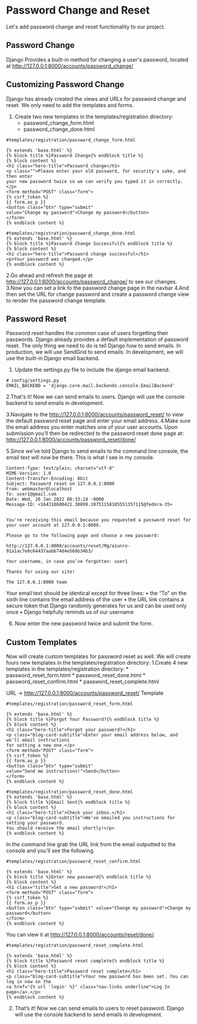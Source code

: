 # Password Change and Reset
Let's add password change and reset functionality to our project.

## Password Change
Django Provides a built-in method for changing a user's password, located at
http://127.0.0.1:8000/accounts/password_change/

## Customizing Password Change
Django has already created the views and URLs for password change and reset.
We only need to add the templates and forms.
1. Create two new templates in the templates/registration directory:
    * password_change_form.html
    * password_change_done.html
```
#templates/registration/password_change_form.html

{% extends 'base.html' %}
{% block title %}Password Change{% endblock title %}
{% block content %}
<h1 class="hero-title">Password change</h1>
<p class="">Please enter your old password, for security's sake, and then enter
your new password twice so we can verify you typed it in correctly.</p>
<form method="POST" class="form">
{% csrf_token %}
{{ form.as_p }}
<button class="btn" type="submit"
value="Change my password">Change my password</button>
</form>
{% endblock content %}
``` 

```
#templates/registration/password_change_done.html
{% extends 'base.html' %}
{% block title %}Password Change Successful{% endblock title %}
{% block content %}
<h1 class="hero-title">Password change successful</h1>
<p>Your password was changed.</p>
{% endblock content %}

```


2.Go ahead and refresh the page at http://127.0.0.1:8000/accounts/password_change/ to see
our changes.
3.Now you can set a link to the password change page in the navbar
4.And then set the URL for change password and create a password change view to render the password change template.

## Password Reset
Password reset handles the common case of users forgetting their passwords.
Django already provides a default implementation of password reset.
The only thing we need to do is tell Django how to send emails.
In production, we will use SendGrid to send emails.
In development, we will use the built-in Django email backend.

1. Update the settings.py file to include the django email backend.
```
# config/settings.py
EMAIL_BACKEND = 'django.core.mail.backends.console.EmailBackend'

```
2.That's it! Now we can send emails to users. Django will use the console backend to send emails in development.

3.Navigate to the http://127.0.0.1:8000/accounts/password_reset/ to view the default password reset page and enter your email address.
4.Make sure the email address you enter matches one of your user accounts. Upon submission
you’ll then be redirected to the password reset done page at:
http://127.0.0.1:8000/accounts/password_reset/done/

5.Since we’ve told Django to send emails to the command line
console, the email text will now be there. This is what I see in my console.
```
Content-Type: text/plain; charset="utf-8"
MIME-Version: 1.0
Content-Transfer-Encoding: 8bit
Subject: Password reset on 127.0.0.1:8000
From: webmaster@localhost
To: user1@gmail.com
Date: Wed, 26 Jan 2022 08:33:24 -0000
Message-ID: <164318600421.30899.10751158105551357115@fedora-35>


You're receiving this email because you requested a password reset for your user account at 127.0.0.1:8000.

Please go to the following page and choose a new password:

http://127.0.0.1:8000/accounts/reset/Mg/azunro-91a1ac7e0c64437aabb74d4e568b34b3/

Your username, in case you’ve forgotten: user1

Thanks for using our site!

The 127.0.0.1:8000 team
```
Your email text should be identical except for three lines:
• the “To” on the sixth line contains the email address of the user
• the URL link contains a secure token that Django randomly generates for us and can be
used only once
• Django helpfully reminds us of our username



6. Now enter the new password twice and submit the form.

## Custom Templates
Now will create custom templates for password reset as well.
We will create fours new templates in the templates/registration directory:
1.Create 4 new templates in the templates/registration directory:
    * password_reset_form.html
    * password_reset_done.html
    * password_reset_confirm.html
    * password_reset_complete.html


URL -> http://127.0.0.1:8000/accounts/password_reset/
Template
```
#templates/registration/password_reset_form.html

{% extends 'base.html' %}
{% block title %}Forgot Your Password?{% endblock title %}
{% block content %}
<h1 class="hero-title">Forgot your password?</h1>
<p class="blog-card-subtitle">Enter your email address below, and we'll email instructions
for setting a new one.</p>
<form method="POST" class="form">
{% csrf_token %}
{{ form.as_p }}
<button class="btn" type="submit"
value="Send me instructions!">Send</button>
</form>
{% endblock content %}

```
```
#templates/registration/password_reset_done.html
{% extends 'base.html' %}
{% block title %}Email Sent{% endblock title %}
{% block content %}
<h1 class="hero-title">Check your inbox.</h1>
<p class="blog-card-subtitle">We've emailed you instructions for setting your password.
You should receive the email shortly!</p>
{% endblock content %}

```


In the command line grab the URL link from the email outputted to the console and you’ll see
the following.

```
#templates/registration/password_reset_confirm.html

{% extends 'base.html' %}
{% block title %}Enter new password{% endblock title %}
{% block content %}
<h1 class="title">Set a new password!</h1>
<form method="POST" class="form">
{% csrf_token %}
{{ form.as_p }}
<button class="btn" type="submit" value="Change my password">Change my password</button>
</form>
{% endblock content %}

```

You can view it at http://127.0.0.1:8000/accounts/reset/done/.
``` 
#templates/registration/password_reset_complete.html

{% extends 'base.html' %}
{% block title %}Password reset complete{% endblock title %}
{% block content %}
<h1 class="hero-title">Password reset complete</h1>
<p class="blog-card-subtitle">Your new password has been set. You can log in now on the
<a href="{% url 'login' %}" class="nav-links underline">Log In page</a>.</p>
{% endblock content %}

```
 
2. That’s it! Now we can send emails to users to reset password. Django will use the console backend to send emails in development.

